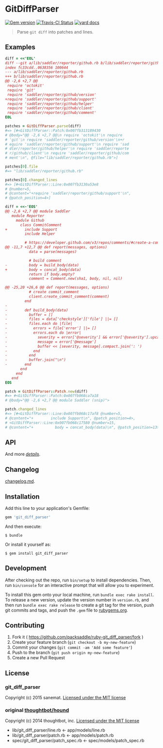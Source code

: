 # GitDiffParser

[![Gem version][gem-image]][gem-url] [![Travis-CI Status][travis-image]][travis-url] [![yard docs][docs-image]][docs-url]

> Parse `git diff` into patches and lines.


## Examples

```ruby
diff = <<'EOL'
diff --git a/lib/saddler/reporter/github.rb b/lib/saddler/reporter/github.rb
index fc33cdd..0638356 100644
--- a/lib/saddler/reporter/github.rb
+++ b/lib/saddler/reporter/github.rb
@@ -2,6 +2,7 @@
 require 'octokit'
 require 'git'
 require 'saddler/reporter/github/version'
+require 'saddler/reporter/github/support'
 require 'saddler/reporter/github/helper'
 require 'saddler/reporter/github/client'
 require 'saddler/reporter/github/comment'
EOL

patches = GitDiffParser.parse(diff)
#=> [#<GitDiffParser::Patch:0x007fb313189430
# @body="@@ -2,6 +2,7 @@\n require 'octokit'\n require
# 'git'\n require 'saddler/reporter/github/version'\n+r
# equire 'saddler/reporter/github/support'\n require 'sad
# dler/reporter/github/helper'\n require 'saddler/reporte
# r/github/client'\n require 'saddler/reporter/github/com
# ment'\n", @file="lib/saddler/reporter/github.rb">]

patches[0].file
#=> "lib/saddler/reporter/github.rb"

patches[0].changed_lines
#=> [#<GitDiffParser::Line:0x007fb3130a53e8
# @number=5,
# @content="+require 'saddler/reporter/github/support'\n",
# @patch_position=4>]
```

```ruby
diff = <<-'EOS'
@@ -2,6 +2,7 @@ module Saddler
   module Reporter
     module Github
       class CommitComment
+        include Support
         include Helper

         # https://developer.github.com/v3/repos/comments/#create-a-commit-comment
@@ -11,7 +12,7 @@ def report(messages, options)
           data = parse(messages)

           # build comment
-          body = build_body(data)
+          body = concat_body(data)
           return if body.empty?
           comment = Comment.new(sha1, body, nil, nil)

@@ -25,20 +26,6 @@ def report(messages, options)
           # create commit_comment
           client.create_commit_comment(comment)
         end
-
-        def build_body(data)
-          buffer = []
-          files = data['checkstyle']['file'] ||= []
-          files.each do |file|
-            errors = file['error'] ||= []
-            errors.each do |error|
-              severity = error['@severity'] && error['@severity'].upcase
-              message = error['@message']
-              buffer << [severity, message].compact.join(': ')
-            end
-          end
-          buffer.join("\n")
-        end
       end
     end
   end
EOS

patch = GitDiffParser::Patch.new(diff)
#=> #<GitDiffParser::Patch:0x007fb068ca7a18
# @body="@@ -2,6 +2,7 @@ module Saddler (snip)">

patch.changed_lines
#=> [#<GitDiffParser::Line:0x007fb068c17af8 @number=5,
# @content="+        include Support\n", @patch_position=4>,
# <GitDiffParser::Line:0x007fb068c17580 @number=15,
# @content="+          body = concat_body(data)\n", @patch_position=13>]
```


## API

And more *[details][docs-url]*.


## Changelog

[changelog.md](./changelog.md).


## Installation

Add this line to your application's Gemfile:

```ruby
gem 'git_diff_parser'
```

And then execute:

    $ bundle

Or install it yourself as:

    $ gem install git_diff_parser


## Development

After checking out the repo, run `bin/setup` to install dependencies. Then, run `bin/console` for an interactive prompt that will allow you to experiment.

To install this gem onto your local machine, run `bundle exec rake install`. To release a new version, update the version number in `version.rb`, and then run `bundle exec rake release` to create a git tag for the version, push git commits and tags, and push the `.gem` file to [rubygems.org](https://rubygems.org).


## Contributing

1. Fork it ( https://github.com/packsaddle/ruby-git_diff_parser/fork )
2. Create your feature branch (`git checkout -b my-new-feature`)
3. Commit your changes (`git commit -am 'Add some feature'`)
4. Push to the branch (`git push origin my-new-feature`)
5. Create a new Pull Request


## License

### git_diff_parser
Copyright (c) 2015 sanemat. [Licensed under the MIT license](./LICENSE)


### original [thoughtbot/hound](https://github.com/thoughtbot/hound)

Copyright (c) 2014 thoughtbot, inc. [Licensed under the MIT license](./thoughtbot-hound/LICENSE)

* lib/git_diff_parser/line.rb <- app/models/line.rb
* lib/git_diff_parser/patch.rb <- app/models/patch.rb
* spec/git_diff_parser/patch_spec.rb <- spec/models/patch_spec.rb


[travis-url]: https://travis-ci.org/packsaddle/ruby-git_diff_parser
[travis-image]: https://img.shields.io/travis/packsaddle/ruby-git_diff_parser/master.svg?style=flat-square&label=build%20%28linux%29
[gem-url]: https://rubygems.org/gems/git_diff_parser
[gem-image]: http://img.shields.io/gem/v/git_diff_parser.svg?style=flat-square
[docs-url]: http://www.rubydoc.info/gems/git_diff_parser
[docs-image]: https://img.shields.io/badge/yard-docs-blue.svg?style=flat-square
